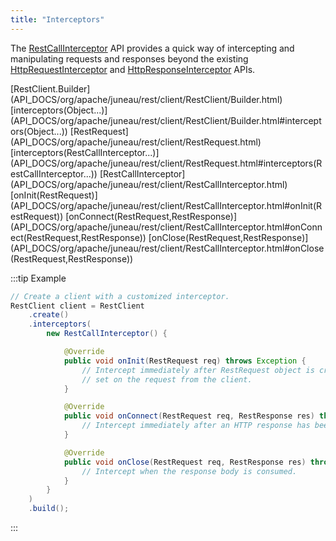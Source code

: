 ```yaml
---
title: "Interceptors"
---
```


The [RestCallInterceptor](API_DOCS/org/apache/juneau/rest/client/RestCallInterceptor.html) API provides a quick way
of intercepting and manipulating requests and responses beyond the existing [HttpRequestInterceptor](API_DOCS/org/apache/http/HttpRequestInterceptor.html) and [HttpResponseInterceptor](API_DOCS/org/apache/http/HttpResponseInterceptor.html) APIs.

<tree>
<node-0><java-class>[RestClient.Builder](API_DOCS/org/apache/juneau/rest/client/RestClient/Builder.html)</java-class></node-0>
<node-1><java-method>[interceptors(Object...)](API_DOCS/org/apache/juneau/rest/client/RestClient/Builder.html#interceptors(Object...))</java-method></node-1>
<node-0><java-class>[RestRequest](API_DOCS/org/apache/juneau/rest/client/RestRequest.html)</java-class></node-0>
<node-1><java-method>[interceptors(RestCallInterceptor...)](API_DOCS/org/apache/juneau/rest/client/RestRequest.html#interceptors(RestCallInterceptor...))</java-method></node-1>
<node-0><java-interface>[RestCallInterceptor](API_DOCS/org/apache/juneau/rest/client/RestCallInterceptor.html)</java-interface></node-0>
<node-1><java-method>[onInit(RestRequest)](API_DOCS/org/apache/juneau/rest/client/RestCallInterceptor.html#onInit(RestRequest))</java-method></node-1>
<node-1><java-method>[onConnect(RestRequest,RestResponse)](API_DOCS/org/apache/juneau/rest/client/RestCallInterceptor.html#onConnect(RestRequest,RestResponse))</java-method></node-1>
<node-1><java-method>[onClose(RestRequest,RestResponse)](API_DOCS/org/apache/juneau/rest/client/RestCallInterceptor.html#onClose(RestRequest,RestResponse))</java-method></node-1>
</tree>

:::tip Example
```java
// Create a client with a customized interceptor.
RestClient client = RestClient
    .create()
    .interceptors(
        new RestCallInterceptor() {

            @Override
            public void onInit(RestRequest req) throws Exception {
                // Intercept immediately after RestRequest object is created and all headers/query/form-data has been
                // set on the request from the client.
            }

            @Override
            public void onConnect(RestRequest req, RestResponse res) throws Exception {
                // Intercept immediately after an HTTP response has been received.
            }

            @Override
            public void onClose(RestRequest req, RestResponse res) throws Exception {
                // Intercept when the response body is consumed.
            }
        }
    )
    .build();
```
:::